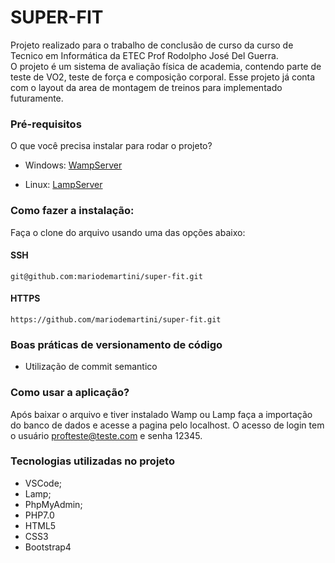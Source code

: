 # SUPER-FIT
Projeto realizado para o trabalho de conclusão de curso da curso de Tecnico em Informática da ETEC Prof Rodolpho José Del Guerra.  
O projeto é um sistema de avaliação física de academia, contendo parte de teste de VO2, teste de força e composição corporal.
Esse projeto já conta com o layout da area de montagem de treinos para implementado futuramente.

### Pré-requisitos
O que você precisa instalar para rodar o projeto?
  
* Windows: [WampServer](https://www.wampserver.com/en/)
  
* Linux: [LampServer](https://ubuntu.com/server/docs/lamp-applications)

### Como fazer a instalação:
Faça o clone do arquivo usando uma das opções abaixo:
#### SSH
```
git@github.com:mariodemartini/super-fit.git
```  
#### HTTPS
```
https://github.com/mariodemartini/super-fit.git
```  

### Boas práticas de versionamento de código
* Utilização de commit semantico

### Como usar a aplicação?
Após baixar o arquivo e tiver instalado Wamp ou Lamp faça a importação do banco de dados e acesse a pagina pelo localhost.
O acesso de login tem o usuário profteste@teste.com e senha 12345.

### Tecnologias utilizadas no projeto
* VSCode;
* Lamp;
* PhpMyAdmin;
* PHP7.0
* HTML5
* CSS3
* Bootstrap4
